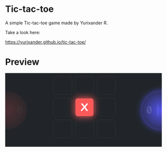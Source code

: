 # Tic-tac-toe

A simple Tic-tac-toe game made by Yurixander R.

Take a look here:

https://yurixander.github.io/tic-tac-toe/

# Preview

![Project preview](res/preview.png)
